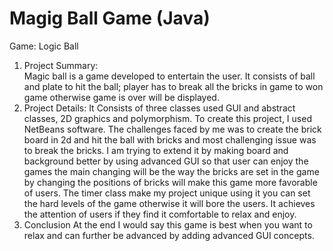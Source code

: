 # Magig Ball Game (Java)

Game: Logic Ball  
1.	Project Summary:  
Magic ball is a game developed to entertain the user. It consists of ball and plate to hit the ball; 
player has to break all the bricks in game to won game otherwise game is over will be displayed.  
2.	Project Details:
It Consists of three classes used GUI and abstract classes, 2D graphics and polymorphism.
To create this project, I used NetBeans software.
The challenges faced by me was to create the brick board in 2d and hit the ball with bricks and most challenging issue was to break the bricks.
I am trying to extend it by making board and background better by using advanced GUI so that user can enjoy the games the main changing will be 
the way the bricks are set in the game by changing the positions of bricks will make this game more favorable of users. The timer class make my 
project unique using it you can set the hard levels of the game otherwise it will bore the users.
It achieves the attention of users if they find it comfortable to relax and enjoy.  
3.	Conclusion
At the end I would say this game is best when you want to relax and can further be advanced by adding advanced GUI concepts.


